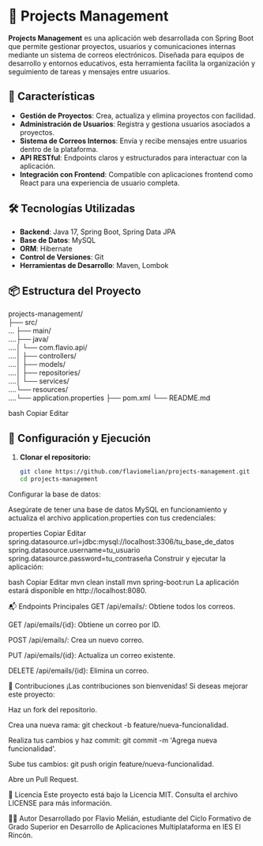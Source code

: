 # 📁 Projects Management

**Projects Management** es una aplicación web desarrollada con Spring Boot que permite gestionar proyectos, usuarios y comunicaciones internas mediante un sistema de correos electrónicos. Diseñada para equipos de desarrollo y entornos educativos, esta herramienta facilita la organización y seguimiento de tareas y mensajes entre usuarios.

## 🚀 Características

- **Gestión de Proyectos**: Crea, actualiza y elimina proyectos con facilidad.
- **Administración de Usuarios**: Registra y gestiona usuarios asociados a proyectos.
- **Sistema de Correos Internos**: Envía y recibe mensajes entre usuarios dentro de la plataforma.
- **API RESTful**: Endpoints claros y estructurados para interactuar con la aplicación.
- **Integración con Frontend**: Compatible con aplicaciones frontend como React para una experiencia de usuario completa.

## 🛠️ Tecnologías Utilizadas

- **Backend**: Java 17, Spring Boot, Spring Data JPA
- **Base de Datos**: MySQL
- **ORM**: Hibernate
- **Control de Versiones**: Git
- **Herramientas de Desarrollo**: Maven, Lombok

## 📦 Estructura del Proyecto

projects-management/ 
<br>├── src/
<br>... ├── main/ 
<br>....├── java/ 
<br>....│ └── com.flavio.api/ 
<br>....│ ├── controllers/ 
<br>....│ ├── models/ 
<br>....│ ├── repositories/ 
<br>....│ └── services/ 
<br>....└── resources/ 
<br>....└── application.properties ├── pom.xml └── README.md

bash
Copiar
Editar

## 🔧 Configuración y Ejecución

1. **Clonar el repositorio:**

   ```bash
   git clone https://github.com/flaviomelian/projects-management.git
   cd projects-management
Configurar la base de datos:

Asegúrate de tener una base de datos MySQL en funcionamiento y actualiza el archivo application.properties con tus credenciales:

properties
Copiar
Editar
spring.datasource.url=jdbc:mysql://localhost:3306/tu_base_de_datos
spring.datasource.username=tu_usuario
spring.datasource.password=tu_contraseña
Construir y ejecutar la aplicación:

bash
Copiar
Editar
mvn clean install
mvn spring-boot:run
La aplicación estará disponible en http://localhost:8080.

📬 Endpoints Principales
GET /api/emails/: Obtiene todos los correos.

GET /api/emails/{id}: Obtiene un correo por ID.

POST /api/emails/: Crea un nuevo correo.

PUT /api/emails/{id}: Actualiza un correo existente.

DELETE /api/emails/{id}: Elimina un correo.

🤝 Contribuciones
¡Las contribuciones son bienvenidas! Si deseas mejorar este proyecto:

Haz un fork del repositorio.

Crea una nueva rama: git checkout -b feature/nueva-funcionalidad.

Realiza tus cambios y haz commit: git commit -m 'Agrega nueva funcionalidad'.

Sube tus cambios: git push origin feature/nueva-funcionalidad.

Abre un Pull Request.

📄 Licencia
Este proyecto está bajo la Licencia MIT. Consulta el archivo LICENSE para más información.

👨‍💻 Autor
Desarrollado por Flavio Melián, estudiante del Ciclo Formativo de Grado Superior en Desarrollo de Aplicaciones Multiplataforma en IES El Rincón.
